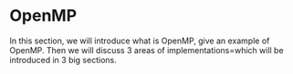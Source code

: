 # OpenMP

In this section, we will introduce what is OpenMP, give an example of OpenMP.
Then we will discuss 3 areas of implementations=which will be introduced in 3 big sections.